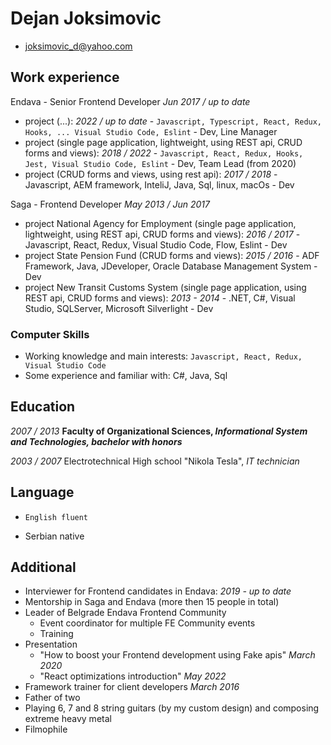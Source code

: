 # Dejan Joksimovic
* joksimovic_d@yahoo.com

## Work experience

Endava - Senior Frontend Developer *Jun 2017 / up to date*
* project (...): *2022 / up to date* - `Javascript, Typescript, React, Redux, Hooks, ... Visual Studio Code, Eslint` - Dev, Line Manager
* project (single page application, lightweight, using REST api, CRUD forms and views): *2018 / 2022* - `Javascript, React, Redux, Hooks, Jest, Visual Studio Code, Eslint` - Dev, Team Lead (from 2020)
* project (CRUD forms and views, using rest api): *2017 / 2018* - Javascript, AEM framework, InteliJ, Java, Sql, linux, macOs - Dev

Saga - Frontend Developer *May 2013 / Jun 2017*
* project National Agency for Employment (single page application, lightweight, using REST api, CRUD forms and views): *2016 / 2017* - Javascript, React, Redux, Visual Studio Code, Flow, Eslint - Dev
* project State Pension Fund (CRUD forms and views): *2015 / 2016* - ADF Framework, Java, JDeveloper, Oracle Database Management System - Dev
* project New Transit Customs System (single page application, using REST api, CRUD forms and views): *2013 - 2014* - .NET, C#, Visual Studio, SQLServer, Microsoft Silverlight - Dev

### Computer Skills
* Working knowledge and main interests: 
`Javascript, React, Redux, Visual Studio Code`
* Some experience and familiar with:
C#, Java, Sql

## Education

*2007 / 2013*
__Faculty of Organizational Sciences, *Informational System and Technologies, bachelor with honors*__

*2003 / 2007*
Electrotechnical High school "Nikola Tesla", *IT technician*

## Language

* `English fluent`

* Serbian native

## Additional

* Interviewer for Frontend candidates in Endava: *2019 - up to date*
* Mentorship in Saga and Endava (more then 15 people in total)
* Leader of Belgrade Endava Frontend Community
    * Event coordinator for multiple FE Community events
    * Training
* Presentation
    * "How to boost your Frontend development using Fake apis" *March 2020*
    * "React optimizations introduction" *May 2022*
* Framework trainer for client developers *March 2016*
* Father of two
* Playing 6, 7 and 8 string guitars (by my custom design) and composing extreme heavy metal
* Filmophile

